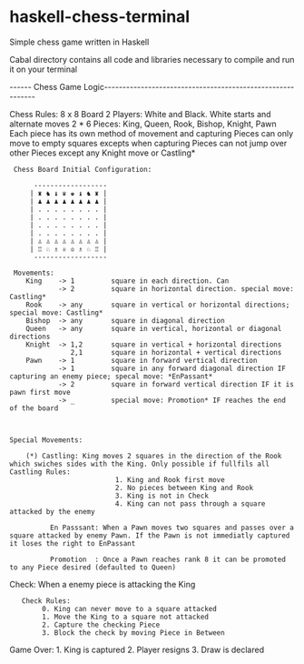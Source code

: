 # haskell-chess-terminal

Simple chess game written in Haskell

Cabal directory contains all code and libraries necessary to compile and run it on your terminal



------  Chess Game Logic-----------------------------------------------------------

 
  Chess Rules:
    8 x 8 Board 
    2     Players: White and Black. White starts and alternate moves
    2 * 6 Pieces: King, Queen, Rook, Bishop, Knight, Pawn 
           Each piece has its own method of movement and capturing
          Pieces can only move to empty squares excepts when capturing
          Pieces can not jump over other Pieces except any Knight move or Castling*  
          

     Chess Board Initial Configuration:

          ------------------
         | ♜ ♞ ♝ ♛ ♚ ♝ ♞ ♜ |              
         | ♟ ♟ ♟ ♟ ♟ ♟ ♟ ♟ |     
         | . . . . . . . . |
         | . . . . . . . . |
         | . . . . . . . . |
         | . . . . . . . . |
         | ♙ ♙ ♙ ♙ ♙ ♙ ♙ ♙ |                              
         | ♖ ♘ ♗ ♕ ♔ ♗ ♘ ♖ |                              
          ------------------                     
   
     Movements:
        King    -> 1         square in each direction. Can  
                -> 2         square in horizontal direction. special move: Castling*
        Rook    -> any       square in vertical or horizontal directions; special move: Castling* 
        Bishop  -> any       square in diagonal direction
        Queen   -> any       square in vertical, horizontal or diagonal directions 
        Knight  -> 1,2       square in vertical + horizontal directions 
                   2,1       square in horizontal + vertical directions
        Pawn    -> 1         square in forward vertical direction
                -> 1         square in any forward diagonal direction IF capturing an enemy piece; specal move: *EnPassant*
                -> 2         square in forward vertical direction IF it is pawn first move 
                -> _         special move: Promotion* IF reaches the end of the board
 
 
 
    Special Movements:
        
        (*) Castling: King moves 2 squares in the direction of the Rook which swiches sides with the King. Only possible if fullfils all Castling Rules: 
                              1. King and Rook first move
                              2. No pieces between King and Rook
                              3. King is not in Check
                              4. King can not pass through a square attacked by the enemy

              En Passsant: When a Pawn moves two squares and passes over a square attacked by enemy Pawn. If the Pawn is not immediatly captured it loses the right to EnPassant 
                     
              Promotion  : Once a Pawn reaches rank 8 it can be promoted to any Piece desired (defaulted to Queen)



   Check: When a enemy piece is attacking the King

       Check Rules:
            0. King can never move to a square attacked
            1. Move the King to a square not attacked
            2. Capture the checking Piece
            3. Block the check by moving Piece in Between

   Game Over:
      1. King is captured 
      2. Player resigns 
      3. Draw is declared





